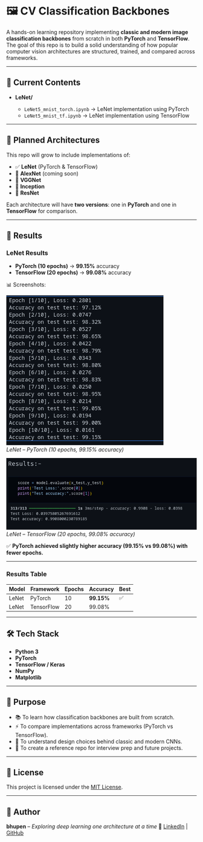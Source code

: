 
# 🖼️ CV Classification Backbones

A hands-on learning repository implementing **classic and modern image classification backbones** from scratch in both **PyTorch** and **TensorFlow**.
The goal of this repo is to build a solid understanding of how popular computer vision architectures are structured, trained, and compared across frameworks.

---

## 📂 Current Contents

* **LeNet/**

  * `LeNet5_mnist_torch.ipynb` → LeNet implementation using PyTorch
  * `LeNet5_mnist_tf.ipynb` → LeNet implementation using TensorFlow

---

## 📌 Planned Architectures

This repo will grow to include implementations of:

* ✅ **LeNet** (PyTorch & TensorFlow)
* 🔄 **AlexNet** (coming soon)
* 🔄 **VGGNet**
* 🔄 **Inception**
* 🔄 **ResNet**

Each architecture will have **two versions**: one in **PyTorch** and one in **TensorFlow** for comparison.

---

## 🧪 Results

### LeNet Results

* **PyTorch (10 epochs)** → **99.15%** accuracy
* **TensorFlow (20 epochs)** → **99.08%** accuracy

📊 Screenshots:

![LeNet PyTorch Accuracy](screenshots/lenet_pytorch_accuracy.jpg)  
*LeNet – PyTorch (10 epochs, 99.15% accuracy)*  

![LeNet TensorFlow Accuracy](screenshots/lenet_tensorflow_accuracy.jpg)  
*LeNet – TensorFlow (20 epochs, 99.08% accuracy)*


✅ **PyTorch achieved slightly higher accuracy (99.15% vs 99.08%) with fewer epochs.**

---

### Results Table

| Model | Framework  | Epochs | Accuracy   | Best |
| ----- | ---------- | ------ | ---------- | ---- |
| LeNet | PyTorch    | 10     | **99.15%** | ✅    |
| LeNet | TensorFlow | 20     | 99.08%     |      |

---

## 🛠️ Tech Stack

* **Python 3**
* **PyTorch**
* **TensorFlow / Keras**
* **NumPy**
* **Matplotlib**

---

## 🎯 Purpose

* 📚 To learn how classification backbones are built from scratch.
* ⚡ To compare implementations across frameworks (PyTorch vs TensorFlow).
* 🧠 To understand design choices behind classic and modern CNNs.
* 🚀 To create a reference repo for interview prep and future projects.

---

## 📜 License

This project is licensed under the [MIT License](LICENSE).

---

## 👤 Author

**bhupen** – *Exploring deep learning one architecture at a time*
🔗 [LinkedIn](https://www.linkedin.com/in/bhupenparmar/) | [GitHub](https://github.com/bhupencoD3)
